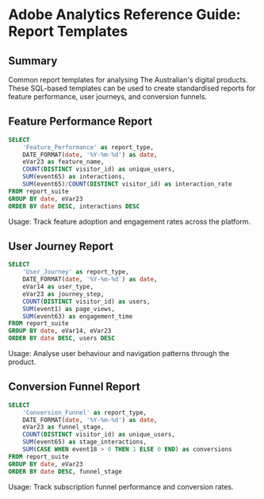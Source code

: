 # Adobe Analytics Reference Guide: Report Templates

## Summary

Common report templates for analysing The Australian's digital products. These SQL-based templates can be used to create standardised reports for feature performance, user journeys, and conversion funnels.

## Feature Performance Report

```sql
SELECT 
    'Feature_Performance' as report_type,
    DATE_FORMAT(date, '%Y-%m-%d') as date,
    eVar23 as feature_name,
    COUNT(DISTINCT visitor_id) as unique_users,
    SUM(event65) as interactions,
    SUM(event65)/COUNT(DISTINCT visitor_id) as interaction_rate
FROM report_suite
GROUP BY date, eVar23
ORDER BY date DESC, interactions DESC
```

Usage: Track feature adoption and engagement rates across the platform.

## User Journey Report

```sql
SELECT 
    'User_Journey' as report_type,
    DATE_FORMAT(date, '%Y-%m-%d') as date,
    eVar14 as user_type,
    eVar23 as journey_step,
    COUNT(DISTINCT visitor_id) as users,
    SUM(event1) as page_views,
    SUM(event63) as engagement_time
FROM report_suite
GROUP BY date, eVar14, eVar23
ORDER BY date DESC, users DESC
```

Usage: Analyse user behaviour and navigation patterns through the product.

## Conversion Funnel Report

```sql
SELECT 
    'Conversion_Funnel' as report_type,
    DATE_FORMAT(date, '%Y-%m-%d') as date,
    eVar23 as funnel_stage,
    COUNT(DISTINCT visitor_id) as unique_users,
    SUM(event65) as stage_interactions,
    SUM(CASE WHEN event18 > 0 THEN 1 ELSE 0 END) as conversions
FROM report_suite
GROUP BY date, eVar23
ORDER BY date DESC, funnel_stage
```

Usage: Track subscription funnel performance and conversion rates.

